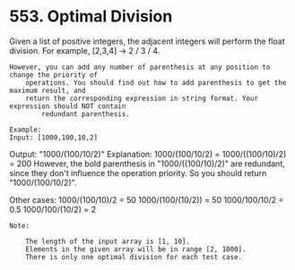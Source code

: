 # 553. Optimal Division

Given a list of positive integers, the adjacent integers will perform the float
        division. For example, [2,3,4] -> 2 / 3 / 4.

    However, you can add any number of parenthesis at any position to change the priority of
        operations. You should find out how to add parenthesis to get the maximum result, and
        return the corresponding expression in string format. Your expression should NOT contain
            redundant parenthesis.

    Example:
    Input: [1000,100,10,2]
Output: "1000/(100/10/2)"
Explanation:
1000/(100/10/2) = 1000/((100/10)/2) = 200
However, the bold parenthesis in "1000/((100/10)/2)" are redundant, since they don't influence the operation priority. So you should return "1000/(100/10/2)".

Other cases:
1000/(100/10)/2 = 50
1000/(100/(10/2)) = 50
1000/100/10/2 = 0.5
1000/100/(10/2) = 2

    

    Note:
    
        The length of the input array is [1, 10].
        Elements in the given array will be in range [2, 1000].
        There is only one optimal division for each test case.